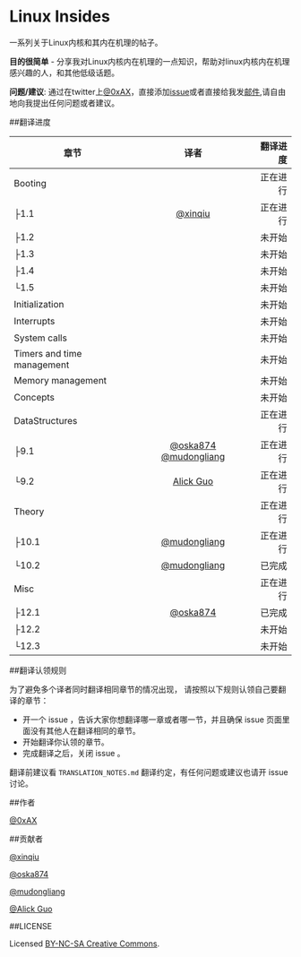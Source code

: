 Linux Insides
===============

一系列关于Linux内核和其内在机理的帖子。

**目的很简单** - 分享我对Linux内核内在机理的一点知识，帮助对linux内核内在机理感兴趣的人，和其他低级话题。

**问题/建议**: 通过在twitter上[@0xAX](https://twitter.com/0xAX)，直接添加[issue](https://github.com/0xAX/linux-internals/issues/new)或者直接给我发[邮件](mailto:anotherworldofworld@gmail.com),请自由地向我提出任何问题或者建议。


##翻译进度

| 章节|译者|翻译进度|
| ------------- |:-------------:| -----:|
|Booting||正在进行|
|├1.1|[@xinqiu](https://github.com/xinqiu)|正在进行|
|├1.2||未开始|
|├1.3||未开始|
|├1.4||未开始|
|└1.5||未开始|
|Initialization||未开始|
|Interrupts||未开始|
|System calls||未开始|
|Timers and time management||未开始|
|Memory management||未开始|
|Concepts||未开始|
|DataStructures||正在进行|
|├9.1|[@oska874 @mudongliang](https://github.com/mudongliang)|正在进行|
|└9.2|[Alick Guo](https://github.com/a1ickgu0)|正在进行|
|Theory||正在进行|
|├10.1|[@mudongliang](https://github.com/mudongliang)|正在进行|
|└10.2|[@mudongliang](https://github.com/mudongliang)|已完成|
|Misc||正在进行|
|├12.1|[@oska874](https://github.com/oska874)|已完成|
|├12.2||未开始|
|└12.3||未开始|

##翻译认领规则

为了避免多个译者同时翻译相同章节的情况出现， 请按照以下规则认领自己要翻译的章节：

* 开一个 issue ，告诉大家你想翻译哪一章或者哪一节，并且确保 issue 页面里面没有其他人在翻译相同的章节。
* 开始翻译你认领的章节。
* 完成翻译之后，关闭 issue 。

翻译前建议看 `TRANSLATION_NOTES.md` 翻译约定，有任何问题或建议也请开 issue 讨论。



##作者

[@0xAX](https://twitter.com/0xAX)


##贡献者
	
[@xinqiu](https://github.com/xinqiu)

[@oska874](https://github.com/oska874)
	
[@mudongliang](https://github.com/mudongliang)

[@Alick Guo](https://github.com/a1ickgu0)

##LICENSE

Licensed [BY-NC-SA Creative Commons](http://creativecommons.org/licenses/by-nc-sa/4.0/).


